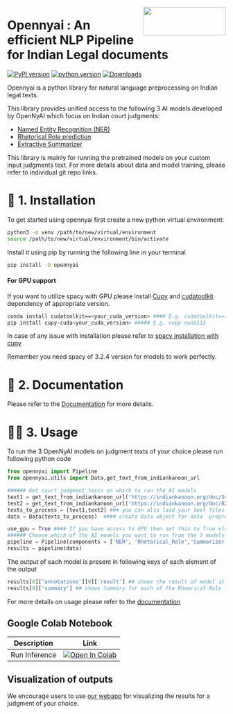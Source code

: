 <a href="https://github.com/OpenNyAI/Opennyai"><img src="https://github.com/OpenNyAI/Opennyai/raw/master/asset/final-logo-01.jpeg" width="190" height="65" align="right" /></a>

# Opennyai : An efficient NLP Pipeline for Indian Legal documents

[![PyPI version](https://badge.fury.io/py/opennyai.svg)](https://pypi.org/project/opennyai/)
[![python version](https://img.shields.io/badge/Python-%3E=3.7-blue)](https://github.com/OpenNyAI/Opennyai)
[![Downloads](https://pepy.tech/badge/opennyai)](https://pepy.tech/project/opennyai)

Opennyai is a python library for natural language preprocessing on Indian legal texts.

This library provides unified access to the following 3 AI models developed by OpenNyAI which focus on Indian court judgments:

* [Named Entity Recognition (NER)](https://github.com/Legal-NLP-EkStep/legal_NER)
* [Rhetorical Role prediction](https://github.com/Legal-NLP-EkStep/rhetorical-role-baseline)
* [Extractive Summarizer](https://github.com/Legal-NLP-EkStep/judgment_extractive_summarizer)

This library is mainly for running the pretrained models on your custom input judgments text. For more details about data and model training, please refer to individual git repo links.
# 🔧 1. Installation

To get started using opennyai first create a new python virtual environment:

```bash
python3 -m venv /path/to/new/virtual/environment
source /path/to/new/virtual/environment/bin/activate
```
Install it using pip by running the following line in your terminal

```bash
pip install -U opennyai
```

#### For GPU support

If you want to utilize spacy with GPU please install [Cupy](https://anaconda.org/conda-forge/cupy) and
[cudatoolkit](https://anaconda.org/anaconda/cudatoolkit) dependency of appropriate version. 

```bash
conda install cudatoolkit==<your_cuda_version> #### E.g. cudatoolkit==11.2
pip install cupy-cuda<your_cuda_version> ##### E.g. cupy-cuda112
```

In case of any issue with installation please refer to [spacy installation with cupy](https://spacy.io/usage)


Remember you need spacy of 3.2.4 version for models to work perfectly.

# 📖 2. Documentation
Please refer to the [Documentation](https://opennyai.readthedocs.io/en/latest/index.html#) for more details.

# 👩‍💻 3. Usage
To run the 3 OpenNyAI models on judgment texts of your choice please run following python code
```python
from opennyai import Pipeline
from opennyai.utils import Data,get_text_from_indiankanoon_url

###### Get court judgment texts on which to run the AI models
text1 = get_text_from_indiankanoon_url('https://indiankanoon.org/doc/542273/')
text2 = get_text_from_indiankanoon_url('https://indiankanoon.org/doc/82089984/')
texts_to_process = [text1,text2] ### you can also load your text files directly into this
data = Data(texts_to_process)  #### create Data object for data  preprocessing before running ML models

use_gpu = True #### If you have access to GPU then set this to True else False
###### Choose which of the AI models you want to run from the 3 models 'NER', 'Rhetorical_Role','Summarizer'
pipeline = Pipeline(components = ['NER', 'Rhetorical_Role','Summarizer'],use_gpu=use_gpu) #E.g. If just Named Entity is of interest then just select 'NER'
results = pipeline(data)
```
The output of each model is present in following keys of each element of the output
```python
results[0]['annotations'][0]['result'] ## shows the result of model at sentence level, each entry will have entities, rhetorical role, and other details
results[0]['summary'] ## shows Summary for each of the Rheorical Role for first judgment text 
```
For more details on usage please refer to the [documentation](https://opennyai.readthedocs.io/en/latest/index.html#)

Google Colab Notebook
----------------------

| Description               | Link  |
|---------------------------|-------|
| Run Inference          | [![Open In Colab](https://colab.research.google.com/assets/colab-badge.svg)](https://colab.research.google.com/drive/1rNA6XVyD-GCTd0YtosjiKON_p9bGuVwz) |

Visualization of outputs
-----------------------
We encourage users to use [our webapp](https://summarizer-fer6v2lowq-uc.a.run.app/) for visualizing the results for a judgment of your choice.
